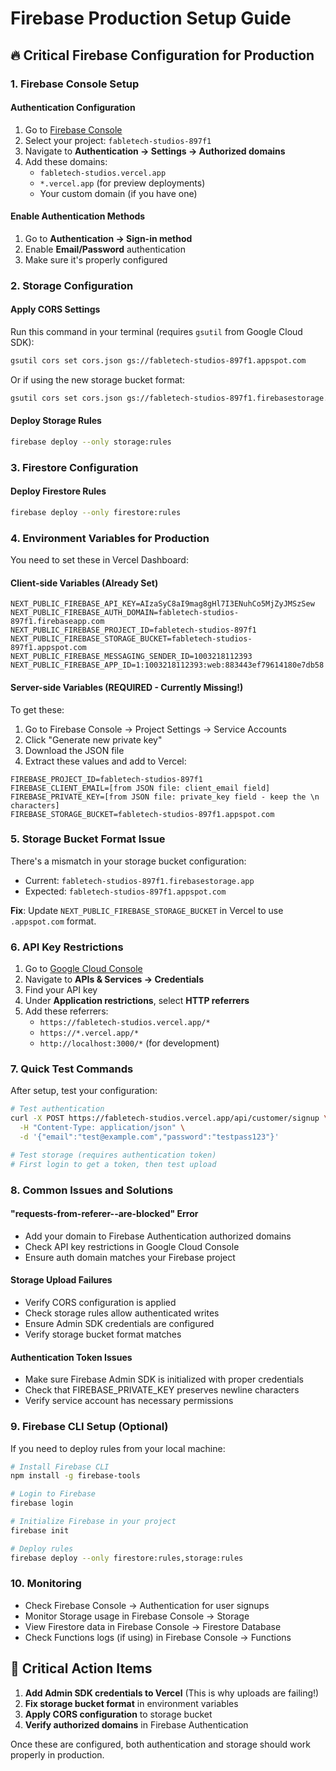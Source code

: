 # Firebase Production Setup Guide

## 🔥 Critical Firebase Configuration for Production

### 1. Firebase Console Setup

#### Authentication Configuration
1. Go to [Firebase Console](https://console.firebase.google.com)
2. Select your project: `fabletech-studios-897f1`
3. Navigate to **Authentication → Settings → Authorized domains**
4. Add these domains:
   - `fabletech-studios.vercel.app`
   - `*.vercel.app` (for preview deployments)
   - Your custom domain (if you have one)

#### Enable Authentication Methods
1. Go to **Authentication → Sign-in method**
2. Enable **Email/Password** authentication
3. Make sure it's properly configured

### 2. Storage Configuration

#### Apply CORS Settings
Run this command in your terminal (requires `gsutil` from Google Cloud SDK):
```bash
gsutil cors set cors.json gs://fabletech-studios-897f1.appspot.com
```

Or if using the new storage bucket format:
```bash
gsutil cors set cors.json gs://fabletech-studios-897f1.firebasestorage.app
```

#### Deploy Storage Rules
```bash
firebase deploy --only storage:rules
```

### 3. Firestore Configuration

#### Deploy Firestore Rules
```bash
firebase deploy --only firestore:rules
```

### 4. Environment Variables for Production

You need to set these in Vercel Dashboard:

#### Client-side Variables (Already Set)
```env
NEXT_PUBLIC_FIREBASE_API_KEY=AIzaSyC8aI9mag8gHl7I3ENuhCo5MjZyJMSzSew
NEXT_PUBLIC_FIREBASE_AUTH_DOMAIN=fabletech-studios-897f1.firebaseapp.com
NEXT_PUBLIC_FIREBASE_PROJECT_ID=fabletech-studios-897f1
NEXT_PUBLIC_FIREBASE_STORAGE_BUCKET=fabletech-studios-897f1.appspot.com
NEXT_PUBLIC_FIREBASE_MESSAGING_SENDER_ID=1003218112393
NEXT_PUBLIC_FIREBASE_APP_ID=1:1003218112393:web:883443ef79614180e7db58
```

#### Server-side Variables (REQUIRED - Currently Missing!)
To get these:
1. Go to Firebase Console → Project Settings → Service Accounts
2. Click "Generate new private key"
3. Download the JSON file
4. Extract these values and add to Vercel:

```env
FIREBASE_PROJECT_ID=fabletech-studios-897f1
FIREBASE_CLIENT_EMAIL=[from JSON file: client_email field]
FIREBASE_PRIVATE_KEY=[from JSON file: private_key field - keep the \n characters]
FIREBASE_STORAGE_BUCKET=fabletech-studios-897f1.appspot.com
```

### 5. Storage Bucket Format Issue

There's a mismatch in your storage bucket configuration:
- Current: `fabletech-studios-897f1.firebasestorage.app`
- Expected: `fabletech-studios-897f1.appspot.com`

**Fix**: Update `NEXT_PUBLIC_FIREBASE_STORAGE_BUCKET` in Vercel to use `.appspot.com` format.

### 6. API Key Restrictions

1. Go to [Google Cloud Console](https://console.cloud.google.com)
2. Navigate to **APIs & Services → Credentials**
3. Find your API key
4. Under **Application restrictions**, select **HTTP referrers**
5. Add these referrers:
   - `https://fabletech-studios.vercel.app/*`
   - `https://*.vercel.app/*`
   - `http://localhost:3000/*` (for development)

### 7. Quick Test Commands

After setup, test your configuration:

```bash
# Test authentication
curl -X POST https://fabletech-studios.vercel.app/api/customer/signup \
  -H "Content-Type: application/json" \
  -d '{"email":"test@example.com","password":"testpass123"}'

# Test storage (requires authentication token)
# First login to get a token, then test upload
```

### 8. Common Issues and Solutions

#### "requests-from-referer-<empty>-are-blocked" Error
- Add your domain to Firebase Authentication authorized domains
- Check API key restrictions in Google Cloud Console
- Ensure auth domain matches your Firebase project

#### Storage Upload Failures
- Verify CORS configuration is applied
- Check storage rules allow authenticated writes
- Ensure Admin SDK credentials are configured
- Verify storage bucket format matches

#### Authentication Token Issues
- Make sure Firebase Admin SDK is initialized with proper credentials
- Check that FIREBASE_PRIVATE_KEY preserves newline characters
- Verify service account has necessary permissions

### 9. Firebase CLI Setup (Optional)

If you need to deploy rules from your local machine:

```bash
# Install Firebase CLI
npm install -g firebase-tools

# Login to Firebase
firebase login

# Initialize Firebase in your project
firebase init

# Deploy rules
firebase deploy --only firestore:rules,storage:rules
```

### 10. Monitoring

- Check Firebase Console → Authentication for user signups
- Monitor Storage usage in Firebase Console → Storage
- View Firestore data in Firebase Console → Firestore Database
- Check Functions logs (if using) in Firebase Console → Functions

## 🚨 Critical Action Items

1. **Add Admin SDK credentials to Vercel** (This is why uploads are failing!)
2. **Fix storage bucket format** in environment variables
3. **Apply CORS configuration** to storage bucket
4. **Verify authorized domains** in Firebase Authentication

Once these are configured, both authentication and storage should work properly in production.